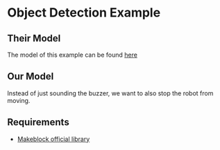 # Object Detection Example

## Their Model
The model of this example can be found [here](https://forum.makeblock.com/t/mbot-arduino-code-that-works-for-the-ultrasonic-sensor/4828)

## Our Model
Instead of just sounding the buzzer, we want to also stop the robot from moving.

## Requirements
* [Makeblock official library](https://codeload.github.com/Makeblock-official/Makeblock-Libraries/zip/master)
